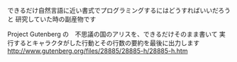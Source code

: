 できるだけ自然言語に近い書式でプログラミングするにはどうすればいいだろうと
研究していた時の副産物です

Project Gutenberg の　不思議の国のアリスを、できるだけそのまま書いて
実行するとキャラクタがした行動とその行数の要約を最後に出力します
http://www.gutenberg.org/files/28885/28885-h/28885-h.htm
